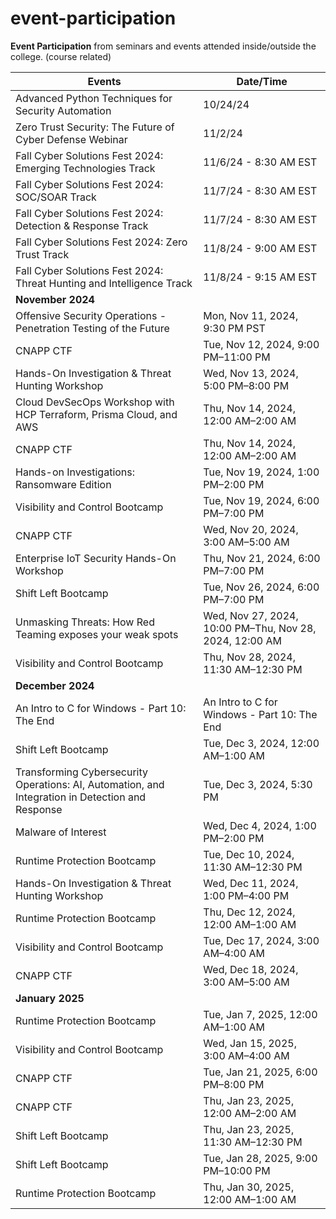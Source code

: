 # event-participation
**Event Participation** from seminars and events attended inside/outside the college. (course related)

| Events | Date/Time | 
|----------|---------|
| Advanced Python Techniques for Security Automation | 10/24/24 |
| Zero Trust Security: The Future of Cyber Defense Webinar | 11/2/24 |
| Fall Cyber Solutions Fest 2024: Emerging Technologies Track | 11/6/24 - 8:30 AM EST |
| Fall Cyber Solutions Fest 2024: SOC/SOAR Track | 11/7/24 - 8:30 AM EST |
| Fall Cyber Solutions Fest 2024: Detection & Response Track | 11/7/24 - 8:30 AM EST |
| Fall Cyber Solutions Fest 2024: Zero Trust Track | 11/8/24 - 9:00 AM EST |
| Fall Cyber Solutions Fest 2024: Threat Hunting and Intelligence Track | 11/8/24 - 9:15 AM EST |
| **November 2024** |   |
| Offensive Security Operations - Penetration Testing of the Future | Mon, Nov 11, 2024, 9:30 PM PST |
| CNAPP CTF | Tue, Nov 12, 2024, 9:00 PM–11:00 PM |
| Hands-On Investigation & Threat Hunting Workshop | Wed, Nov 13, 2024, 5:00 PM–8:00 PM |
| Cloud DevSecOps Workshop with HCP Terraform, Prisma Cloud, and AWS | Thu, Nov 14, 2024, 12:00 AM–2:00 AM |
| CNAPP CTF | Thu, Nov 14, 2024, 12:00 AM–2:00 AM |
| Hands-on Investigations: Ransomware Edition | Tue, Nov 19, 2024, 1:00 PM–2:00 PM |
| Visibility and Control Bootcamp | Tue, Nov 19, 2024, 6:00 PM–7:00 PM |
| CNAPP CTF | Wed, Nov 20, 2024, 3:00 AM–5:00 AM |
| Enterprise IoT Security Hands-On Workshop | Thu, Nov 21, 2024, 6:00 PM–7:00 PM |
| Shift Left Bootcamp | Tue, Nov 26, 2024, 6:00 PM–7:00 PM |
| Unmasking Threats: How Red Teaming exposes your weak spots | Wed, Nov 27, 2024, 10:00 PM–Thu, Nov 28, 2024, 12:00 AM |
| Visibility and Control Bootcamp | Thu, Nov 28, 2024, 11:30 AM–12:30 PM |
| **December 2024** |   |
| An Intro to C for Windows - Part 10: The End | An Intro to C for Windows - Part 10: The End |
| Shift Left Bootcamp | Tue, Dec 3, 2024, 12:00 AM–1:00 AM |
| Transforming Cybersecurity Operations: AI, Automation, and Integration in Detection and Response | Tue, Dec 3, 2024, 5:30 PM |
| Malware of Interest | Wed, Dec 4, 2024, 1:00 PM–2:00 PM |
| Runtime Protection Bootcamp | Tue, Dec 10, 2024, 11:30 AM–12:30 PM |
| Hands-On Investigation & Threat Hunting Workshop | Wed, Dec 11, 2024, 1:00 PM–4:00 PM | 
| Runtime Protection Bootcamp | Thu, Dec 12, 2024, 12:00 AM–1:00 AM |
| Visibility and Control Bootcamp | Tue, Dec 17, 2024, 3:00 AM–4:00 AM |
| CNAPP CTF | Wed, Dec 18, 2024, 3:00 AM–5:00 AM |
| **January 2025** |    |
| Runtime Protection Bootcamp | Tue, Jan 7, 2025, 12:00 AM–1:00 AM |
| Visibility and Control Bootcamp | Wed, Jan 15, 2025, 3:00 AM–4:00 AM |
| CNAPP CTF | Tue, Jan 21, 2025, 6:00 PM–8:00 PM |
| CNAPP CTF | Thu, Jan 23, 2025, 12:00 AM–2:00 AM |
| Shift Left Bootcamp | Thu, Jan 23, 2025, 11:30 AM–12:30 PM |
| Shift Left Bootcamp | Tue, Jan 28, 2025, 9:00 PM–10:00 PM |
| Runtime Protection Bootcamp | Thu, Jan 30, 2025, 12:00 AM–1:00 AM |




